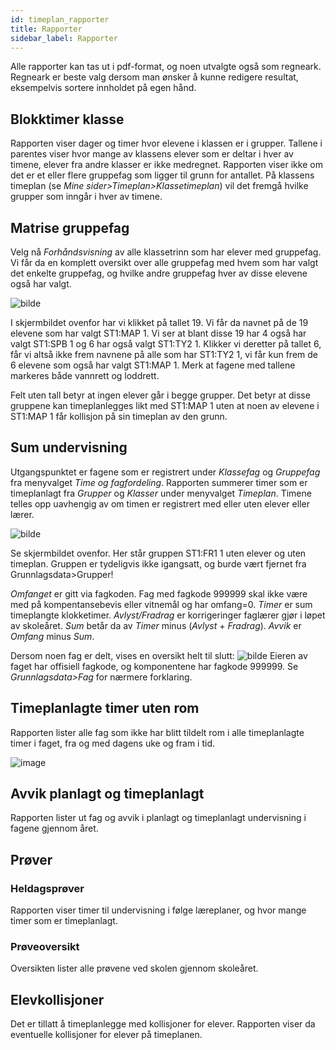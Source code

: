 ```yaml
---
id: timeplan_rapporter
title: Rapporter
sidebar_label: Rapporter
---
```

Alle rapporter kan tas ut i pdf-format, og noen utvalgte også som regneark. Regneark er beste valg dersom man ønsker å kunne redigere resultat, eksempelvis sortere innholdet på egen hånd.

## Blokktimer klasse
Rapporten viser dager og timer hvor elevene i klassen er i grupper. Tallene i parentes viser hvor mange av klassens elever som er deltar i hver av timene, elever fra andre klasser er ikke medregnet. Rapporten viser ikke om det er et eller flere gruppefag som ligger til grunn for antallet. 
På klassens timeplan (se _Mine sider>Timeplan>Klassetimeplan_) vil det fremgå hvilke grupper som inngår i hver av timene.

## Matrise gruppefag
Velg nå _Forhåndsvisning_ av alle klassetrinn som har elever med gruppefag. Vi får da en komplett oversikt over alle gruppefag med hvem som har valgt det enkelte gruppefag, og hvilke andre gruppefag hver av disse elevene også har valgt. 

![bilde](https://github.com/user-attachments/assets/fc4724ac-f048-4af3-9a59-c3de2ec433b6)

I skjermbildet ovenfor har vi klikket på tallet 19. Vi får da navnet på de 19 elevene som har valgt ST1:MAP 1. Vi ser at blant disse 19 har 4 også har valgt ST1:SPB 1 og 6 har også valgt ST1:TY2 1. Klikker vi deretter på tallet 6, får vi altså ikke frem navnene på alle som har ST1:TY2 1, vi får kun frem de 6 elevene som også har valgt ST1:MAP 1.
Merk at fagene med tallene markeres både vannrett og loddrett. 

Felt uten tall betyr at ingen elever går i begge grupper. Det betyr at disse gruppene kan timeplanlegges likt med ST1:MAP 1 uten at noen av elevene i ST1:MAP 1 får kollisjon på sin timeplan av den grunn.

## Sum undervisning

Utgangspunktet er fagene som er registrert under _Klassefag_ og _Gruppefag_ fra  menyvalget _Time og fagfordeling_.
Rapporten summerer timer som er timeplanlagt fra _Grupper_ og _Klasser_ under menyvalget _Timeplan_. Timene telles opp uavhengig av om timen er registrert med eller uten elever eller lærer. 

![bilde](https://github.com/BarmanHanssen/iskole/assets/80097133/ca2d7b33-21d1-4d72-a794-f4dbd0befcf3)


Se skjermbildet ovenfor. Her står gruppen ST1:FR1 1 uten elever og uten timeplan. Gruppen er tydeligvis ikke igangsatt, og burde vært fjernet fra Grunnlagsdata>Grupper!

_Omfanget_ er gitt via fagkoden. Fag med fagkode 999999 skal ikke være med på kompentansebevis eller vitnemål og har omfang=0.
_Timer_ er sum timeplangte klokketimer.
_Avlyst/Fradrag_ er korrigeringer faglærer gjør i løpet av skoleåret. 
_Sum_ betår da av  _Timer_ minus (_Avlyst_ + _Fradrag_).
_Avvik_ er _Omfang_ minus _Sum_.

Dersom noen fag er delt, vises en oversikt helt til slutt:
![bilde](https://github.com/user-attachments/assets/54a59df5-dd1c-4b44-83b5-ce79e7fb5bc5)
Eieren av faget har offisiell fagkode, og komponentene har fagkode 999999. Se _Grunnlagsdata>Fag_ for nærmere forklaring.

## Timeplanlagte timer uten rom
Rapporten lister alle fag som ikke har blitt tildelt rom i alle timeplanlagte timer i faget,  fra og med dagens uke og fram i tid. 

![image](https://github.com/BarmanHanssen/iskole/assets/80097133/c22ca718-f2a1-4d5e-a504-77b105b451ef)


## Avvik planlagt og timeplanlagt
Rapporten lister  ut fag og avvik i planlagt og timeplanlagt undervisning i fagene gjennom året.

## Prøver

### Heldagsprøver
Rapporten viser timer til undervisning i følge læreplaner, og hvor mange timer som er timeplanlagt.

### Prøveoversikt
Oversikten lister alle prøvene ved skolen gjennom skoleåret.

## Elevkollisjoner
Det er tillatt å timeplanlegge med kollisjoner for elever. Rapporten viser da eventuelle kollisjoner for elever på timeplanen.
